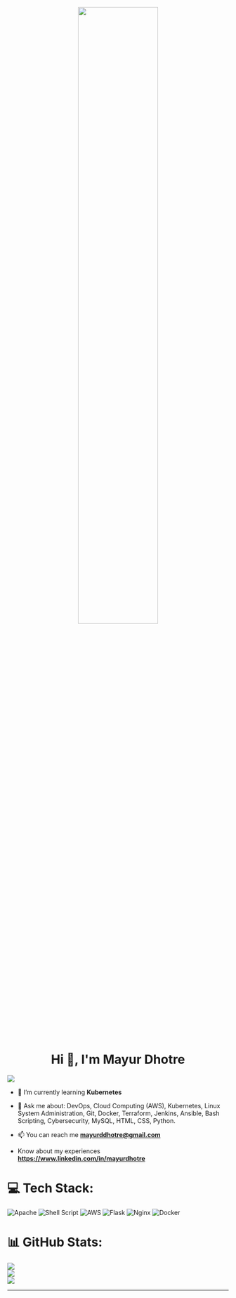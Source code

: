 <p align="center">
  <img src="https://github.com/user-attachments/assets/b2b985f2-4fbf-4a3c-a578-f7f2be123f35" width="60%" />
</p>

<h1 align="center">Hi 👋, I'm Mayur Dhotre </h1>


[![](https://visitcount.itsvg.in/api?id=mayur4279&label=Profile%20Views&color=0&pretty=false)](https://visitcount.itsvg.in)  <br> 

- 🌱 I’m currently learning **Kubernetes** <br>

- 💬 Ask me about: DevOps, Cloud Computing (AWS), Kubernetes, Linux System Administration, Git, Docker, Terraform, Jenkins, Ansible, Bash Scripting, Cybersecurity, MySQL, HTML, CSS, Python. <br>  

- 📫 You can reach me **mayurddhotre@gmail.com**
 
- Know about my experiences **https://www.linkedin.com/in/mayurdhotre**   

# 💻 Tech Stack:
![Apache](https://img.shields.io/badge/apache-%23D42029.svg?style=for-the-badge&logo=apache&logoColor=white) ![Shell Script](https://img.shields.io/badge/shell_script-%23121011.svg?style=for-the-badge&logo=gnu-bash&logoColor=white) ![AWS](https://img.shields.io/badge/AWS-%23FF9900.svg?style=for-the-badge&logo=amazon-aws&logoColor=white) ![Flask](https://img.shields.io/badge/flask-%23000.svg?style=for-the-badge&logo=flask&logoColor=white) ![Nginx](https://img.shields.io/badge/nginx-%23009639.svg?style=for-the-badge&logo=nginx&logoColor=white) ![Docker](https://img.shields.io/badge/docker-%230db7ed.svg?style=for-the-badge&logo=docker&logoColor=white)

# 📊 GitHub Stats:
![](https://github-readme-stats.vercel.app/api?username=mayur4279&theme=white&hide_border=false&include_all_commits=false&count_private=false)<br/>
![](https://github-readme-streak-stats.herokuapp.com/?user=mayur4279&theme=white&hide_border=false)<br/>
![](https://github-readme-stats.vercel.app/api/top-langs/?username=mayur4279&theme=white&hide_border=false&include_all_commits=false&count_private=false&layout=compact)



---


<!-- Proudly created with GPRM ( https://gprm.itsvg.in ) -->

